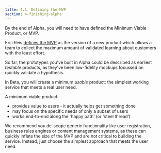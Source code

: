 ```yaml
---
title: 4.1. Defining the MVP
section: 4-finishing-alpha
---
```


By the end of Alpha, you will need to have defined the Minimum Viable Product, or MVP.

Eric Reis [defines the MVP](http://www.startuplessonslearned.com/2009/08/minimum-viable-product-guide.html) as the version of a new product which allows a team to collect the maximum amount of validated learning about customers with the least effort.

So far, the prototypes you've built in Alpha could be described as earliest _testable_ products, as they've been low-fidelity mockups focussed on quickly validate a hypothesis.

In Beta, you will create a minimum _usable_ product: the simplest working service that meets a real user need.

A minimum viable product:

- provides value to users - it actually helps get something done
- may focus on the specific needs of only a subset of users
- works end-to-end along the 'happy path' (or 'steel thread')

We recommend you de-scope generic functionality like user registration, business rules engines or content management systems, as these can quickly inflate the size of the MVP and are not critical to building the service. Instead, just choose the simplest approach that meets the user need.
